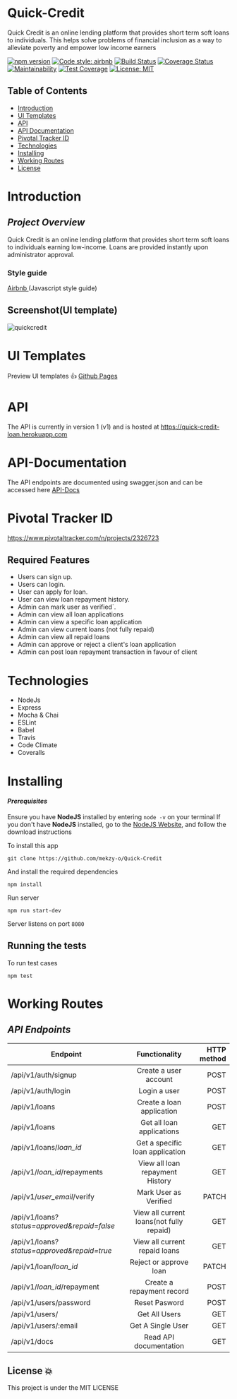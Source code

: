 # Quick-Credit

Quick Credit is an online lending platform that provides short term soft loans to individuals. This helps solve problems of financial inclusion as a way to alleviate poverty and empower low income earners

[![npm version](https://badge.fury.io/js/express.svg)](https://badge.fury.io/js/express)
[![Code style: airbnb](https://img.shields.io/badge/code%20style-airbnb-blue.svg?style=flat-square)](https://github.com/airbnb/javascript)
[![Build Status](https://travis-ci.com/mekzy-o/Quick-Credit.svg?branch=develop)](https://travis-ci.com/mekzy-o/Quick-Credit)
[![Coverage Status](https://coveralls.io/repos/github/mekzy-o/Quick-Credit/badge.svg?branch=develop)](https://coveralls.io/github/mekzy-o/Quick-Credit?branch=develop)
[![Maintainability](https://api.codeclimate.com/v1/badges/d998719ca8d68e4afaee/maintainability)](https://codeclimate.com/github/mekzy-o/Quick-Credit/maintainability)
[![Test Coverage](https://api.codeclimate.com/v1/badges/d998719ca8d68e4afaee/test_coverage)](https://codeclimate.com/github/mekzy-o/Quick-Credit/test_coverage)
[![License: MIT](https://img.shields.io/badge/License-MIT-green.svg)](https://opensource.org/licenses/MIT)

## Table of Contents

- [Introduction](#introduction)
- [UI Templates](#ui-templates)
- [API](#api)
- [API Documentation](#api-documentation)
- [Pivotal Tracker ID](https://www.pivotaltracker.com/n/projects/2326723)
- [Technologies](#technologies)
- [Installing](#installing)
- [Working Routes](#working-routes)
- [License](#license)

# Introduction

## _Project Overview_

Quick Credit is an online lending platform that provides short term soft loans to individuals earning low-income. Loans are provided instantly upon administrator approval.

### **Style guide**

[Airbnb ](https://github.com/airbnb/javascript)(Javascript style guide)

## Screenshot(UI template)

![quickcredit](https://user-images.githubusercontent.com/40548599/56082718-eb80ff00-5e13-11e9-9f35-90b4bff1f4cf.PNG)

# UI Templates

Preview UI templates :+1: [Github Pages](/)

# API

The API is currently in version 1 (v1) and is hosted at https://quick-credit-loan.herokuapp.com

# API-Documentation

The API endpoints are documented using swagger.json and can be accessed here [API-Docs](https://app.swaggerhub.com/apis-docs/mekzy4/Quick-Credit/1.0.0)

# Pivotal Tracker ID

https://www.pivotaltracker.com/n/projects/2326723

## Required Features

- Users can sign up.
- Users can login.
- User can apply for loan.
- User can view loan repayment history.
- Admin can mark user as verified`.
- Admin can view all loan applications
- Admin can view a specific loan application
- Admin can view current loans (not fully repaid)
- Admin can view all repaid loans
- Admin can approve or reject a client's loan application
- Admin can post loan repayment transaction in favour of client

# Technologies

- NodeJs
- Express
- Mocha & Chai
- ESLint
- Babel
- Travis
- Code Climate
- Coveralls

# Installing

#### _Prerequisites_

Ensure you have **NodeJS** installed by entering `node -v` on your terminal
If you don't have **NodeJS** installed, go to the [NodeJS Website](http://nodejs.org), and follow the download instructions

To install this app

`git clone https://github.com/mekzy-o/Quick-Credit`

And install the required dependencies

`npm install`

Run server

`npm run start-dev`

Server listens on port `8080`

## Running the tests

To run test cases

`npm test`

# Working Routes

## _API Endpoints_

| Endpoint                                     |              Functionality               | HTTP method |
| -------------------------------------------- | :--------------------------------------: | ----------: |
| /api/v1/auth/signup                          |          Create a user account           |        POST |
| /api/v1/auth/login                           |               Login a user               |        POST |
| /api/v1/loans                                |        Create a loan application         |        POST |
| /api/v1/loans                                |        Get all loan applications         |         GET |
| /api/v1/loans/_loan_id_                      |     Get a specific loan application      |         GET |
| /api/v1/_loan_id_/repayments                 |     View all loan repayment History      |         GET |
| /api/v1/_user_email_/verify                  |          Mark User as Verified           |       PATCH |
| /api/v1/loans?_status=approved&repaid=false_ | View all current loans(not fully repaid) |         GET |
| /api/v1/loans?_status=approved&repaid=true_  |      View all current repaid loans       |         GET |
| /api/v1/loan/_loan_id_                       |          Reject or approve loan          |       PATCH |
| /api/v1/_loan_id_/repayment                  |        Create a repayment record         |        POST |
| /api/v1/users/password                       |              Reset Pasword               |        POST |
| /api/v1/users/                               |              Get All Users               |         GET |
| /api/v1/users/:email                         |            Get A Single User             |         GET |
| /api/v1/docs                                 |          Read API documentation          |         GET |

## License :boom:

This project is under the MIT LICENSE
